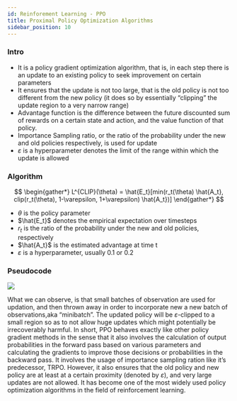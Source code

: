 ```yaml
---
id: Reinforement Learning - PPO
title: Proximal Policy Optimization Algorithms
sidebar_position: 10
---
```


### Intro

- It is a policy gradient optimization algorithm, that is, in each step there is an update to an existing policy to seek improvement on certain parameters
- It ensures that the update is not too large, that is the old policy is not too different from the new policy (it does so by essentially “clipping” the update region to a very narrow range)
- Advantage function is the difference between the future discounted sum of rewards on a certain state and action, and the value function of that policy.
- Importance Sampling ratio, or the ratio of the probability under the new and old policies respectively, is used for update
- $\varepsilon$ is a hyperparameter denotes the limit of the range within which the update is allowed

### Algorithm

$$
\begin{gather*}
L^{CLIP}(\theta) = \hat{E_t}[min(r_t(\theta) \hat{A_t}, clip(r_t(\theta), 1-\varepsilon, 1+\varepsilon) \hat{A_t})]
\end{gather*}
$$

- $\theta$ is the policy parameter
- $\hat{E_t}$ denotes the empirical expectation over timesteps
- $r_t$ is the ratio of the probability under the new and old policies, respectively
- $\hat{A_t}$ is the estimated advantage at time t
- $\varepsilon$ is a hyperparameter, usually 0.1 or 0.2

### Pseudocode

![](https://spinningup.openai.com/en/latest/_images/math/e62a8971472597f4b014c2da064f636ffe365ba3.svg)

What we can observe, is that small batches of observation are used for updation, and then thrown away in order to incorporate new a new batch of observations,aka “minibatch”. The updated policy will be $\varepsilon$-clipped to a small region so as to not allow huge updates which might potentially be irrecoverably harmful. In short, PPO behaves exactly like other policy gradient methods in the sense that it also involves the calculation of output probabilities in the forward pass based on various parameters and calculating the gradients to improve those decisions or probabilities in the backward pass. It involves the usage of importance sampling ration like it’s predecessor, TRPO. However, it also ensures that the old policy and new policy are at least at a certain proximity (denoted by $\varepsilon$), and very large updates are not allowed. It has become one of the most widely used policy optimization algorithms in the field of reinforcement learning.